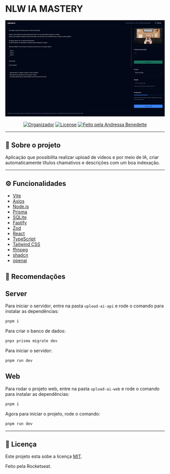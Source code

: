 # NLW IA MASTERY

<p align="center">
 <img src=".github/capa.png" alt="NLW IA Mastery">
</p>

<div align="center">

[![Organizador](https://img.shields.io/static/v1?label=Realização&message=rocketseat&color=blueviolet)](sdf)
[![License](https://img.shields.io/badge/license-MIT-blue.svg)](LICENSE.md)
<a href="https://rocketseat.com.br">
<img alt="Feito pela Andressa Benedette" src="https://img.shields.io/badge/feito%20por-Andressa%20Benedette-%237519C1?style=flat-square&">
</a>

</div>

---

## 📱 Sobre o projeto

<p>Aplicação que possibilita realizar upload de videos e por meio de IA, criar automaticamente títulos chamativos e descrições com um boa indexação. </p>

---

## ⚙️ Funcionalidades

- [Vite](https://vitejs.dev/)
- [Axios](https://axios-http.com/)
- [Node.js](https://nodejs.org/en/)
- [Prisma](https://www.prisma.io/)
- [SQLite](https://www.sqlite.org/index.html)
- [Fastify](https://www.fastify.io/)
- [Zod](https://zod.dev/)
- [React](https://pt-br.reactjs.org/)
- [TypeScript](https://www.typescriptlang.org/)
- [Tailwind CSS](https://tailwindcss.com/)
- [ffmpeg](https://ffmpegwasm.netlify.app/)
- [shadcn](https://ui.shadcn.com/)
- [openai](https://openai.com/)

## 🚀 Recomendações

## Server

Para iniciar o servidor, entre na pasta `upload-ai-api` e rode o comando para instalar as dependências:

```bash
pnpm i
```

Para criar o banco de dados:

```bash
pnpx prisma migrate dev
```

Para iniciar o servidor:

```bash
pnpm run dev
```

## Web

Para rodar o projeto web, entre na pasta `upload-ai-web` e rode o comando para instalar as dependências:

```bash
pnpm i
```

Agora para iniciar o projeto, rode o comando:

```bash
pnpm run dev
```

---

## 📝 Licença

Este projeto esta sobe a licença [MIT](./LICENSE).

Feito pela Rocketseat.

